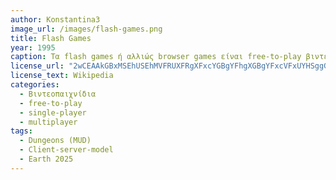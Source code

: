 ```yaml
---
author: Konstantina3
image_url: /images/flash-games.png
title: Flash Games
year: 1995  
caption: Τα flash games ή αλλιώς browser games είναι free-to-play βιντεοπαιχνίδια που παίζονται μέσω διαδικτύου χρησιμοποιώντας έναν browser είτε στον υπολογιστή, είτε στο κινητό ή ακόμη και σε κονσόλα. Το πλεονέκτημα που έχουν είναι ότι τα παιχνίδια δεν χρειάζονται εγκατάσταση. Ωστόσο, σήμερα δεν είναι διαθέσιμα σε μεγάλα προγράμματα περιήγησης (μόνο με emulator), καθώς το adobe flash από το οποίο δημιουργήθηκαν, τερματίστηκε.       
license_url: "2wCEAAkGBxMSEhUSEhMVFRUXFRgXFxcYGBgYFhgXGBgYFxcVFxUYHSggGBolHRgVITEhJSkrLi4uFx8zODMtNygtLisBCgoKDg0OGxAQGi0dHSUtLS0tLS0tLS0rKy0tLS0tLS0tLS0tLS0tLS0rLS0tLS0tLS0tLS0tLy0tLS0tLS0tLf" 
license_text: Wikipedia 
categories:
  - Βιντεοπαιχνίδια
  - free-to-play
  - single-player
  - multiplayer
tags:
  - Dungeons (MUD)
  - Client-server-model
  - Earth 2025
---
```

